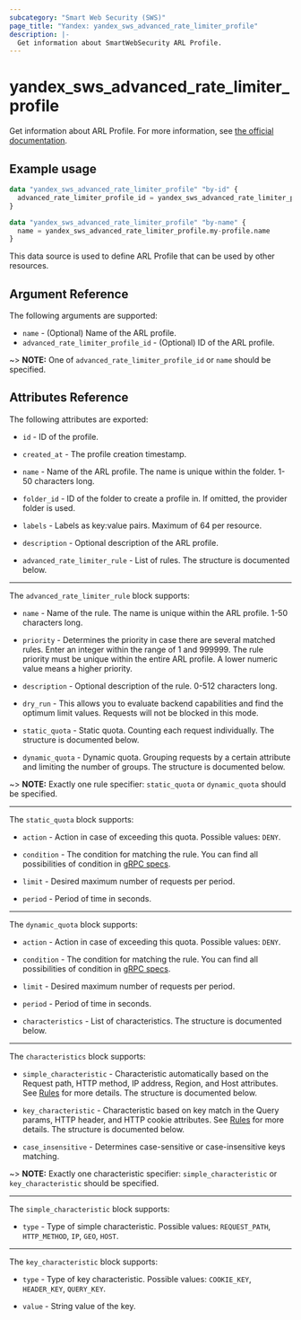 ```yaml
---
subcategory: "Smart Web Security (SWS)"
page_title: "Yandex: yandex_sws_advanced_rate_limiter_profile"
description: |-
  Get information about SmartWebSecurity ARL Profile.
---
```



# yandex_sws_advanced_rate_limiter_profile




Get information about ARL Profile. For more information, see [the official documentation](https://yandex.cloud/en/docs/smartwebsecurity/quickstart/quickstart-arl).

## Example usage

```terraform
data "yandex_sws_advanced_rate_limiter_profile" "by-id" {
  advanced_rate_limiter_profile_id = yandex_sws_advanced_rate_limiter_profile.my-profile.id
}
```

```terraform
data "yandex_sws_advanced_rate_limiter_profile" "by-name" {
  name = yandex_sws_advanced_rate_limiter_profile.my-profile.name
}
```

This data source is used to define ARL Profile that can be used by other resources.

## Argument Reference

The following arguments are supported:

* `name` - (Optional) Name of the ARL profile.
* `advanced_rate_limiter_profile_id` - (Optional) ID of the ARL profile.

~> **NOTE:** One of `advanced_rate_limiter_profile_id` or `name` should be specified.

## Attributes Reference

The following attributes are exported:

* `id` - ID of the profile.

* `created_at` - The profile creation timestamp.

* `name` - Name of the ARL profile. The name is unique within the folder. 1-50 characters long.

* `folder_id` - ID of the folder to create a profile in. If omitted, the provider folder is used.

* `labels` - Labels as key:value pairs. Maximum of 64 per resource.

* `description` - Optional description of the ARL profile.

* `advanced_rate_limiter_rule` - List of rules. The structure is documented below.

---

The `advanced_rate_limiter_rule` block supports:

* `name` - Name of the rule. The name is unique within the ARL profile. 1-50 characters long.

* `priority` - Determines the priority in case there are several matched rules. Enter an integer within the range of 1 and 999999. The rule priority must be unique within the entire ARL profile. A lower numeric value means a higher priority.

* `description` - Optional description of the rule. 0-512 characters long.

* `dry_run` - This allows you to evaluate backend capabilities and find the optimum limit values. Requests will not be blocked in this mode.

* `static_quota` - Static quota. Counting each request individually. The structure is documented below.

* `dynamic_quota` - Dynamic quota. Grouping requests by a certain attribute and limiting the number of groups. The structure is documented below.

~> **NOTE:** Exactly one rule specifier: `static_quota` or `dynamic_quota` should be specified.

---

The `static_quota` block supports:

* `action` - Action in case of exceeding this quota. Possible values: `DENY`.

* `condition` - The condition for matching the rule. You can find all possibilities of condition in [gRPC specs](https://github.com/yandex-cloud/cloudapi/blob/master/yandex/cloud/smartwebsecurity/v1/security_profile.proto).

* `limit` - Desired maximum number of requests per period.

* `period` - Period of time in seconds.

---

The `dynamic_quota` block supports:

* `action` - Action in case of exceeding this quota. Possible values: `DENY`.

* `condition` - The condition for matching the rule. You can find all possibilities of condition in [gRPC specs](https://github.com/yandex-cloud/cloudapi/blob/master/yandex/cloud/smartwebsecurity/v1/security_profile.proto).

* `limit` - Desired maximum number of requests per period.

* `period` - Period of time in seconds.

* `characteristics` - List of characteristics. The structure is documented below.

---

The `characteristics` block supports:

* `simple_characteristic` - Characteristic automatically based on the Request path, HTTP method, IP address, Region, and Host attributes. See [Rules](https://yandex.cloud/en/docs/smartwebsecurity/concepts/arl#requests-counting) for more details. The structure is documented below.

* `key_characteristic` - Characteristic based on key match in the Query params, HTTP header, and HTTP cookie attributes. See [Rules](https://yandex.cloud/en/docs/smartwebsecurity/concepts/arl#requests-counting) for more details. The structure is documented below.

* `case_insensitive` - Determines case-sensitive or case-insensitive keys matching.

~> **NOTE:** Exactly one characteristic specifier: `simple_characteristic` or `key_characteristic` should be specified.

---

The `simple_characteristic` block supports:

* `type` - Type of simple characteristic. Possible values: `REQUEST_PATH`, `HTTP_METHOD`, `IP`, `GEO`, `HOST`.

---

The `key_characteristic` block supports:

* `type` - Type of key characteristic. Possible values: `COOKIE_KEY`, `HEADER_KEY`, `QUERY_KEY`.

* `value` - String value of the key.
